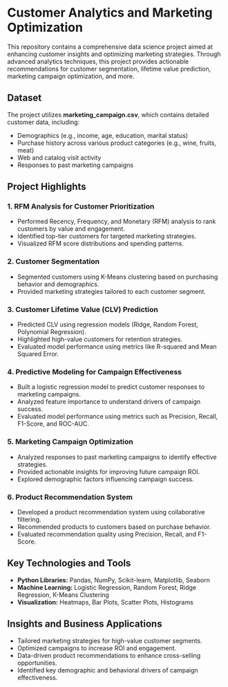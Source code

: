 # Customer Analytics and Marketing Optimization

This repository contains a comprehensive data science project aimed at enhancing customer insights and optimizing marketing strategies. Through advanced analytics techniques, this project provides actionable recommendations for customer segmentation, lifetime value prediction, marketing campaign optimization, and more.

## Dataset

The project utilizes **marketing_campaign.csv**, which contains detailed customer data, including:
- Demographics (e.g., income, age, education, marital status)
- Purchase history across various product categories (e.g., wine, fruits, meat)
- Web and catalog visit activity
- Responses to past marketing campaigns

## Project Highlights

### 1. RFM Analysis for Customer Prioritization
- Performed Recency, Frequency, and Monetary (RFM) analysis to rank customers by value and engagement.
- Identified top-tier customers for targeted marketing strategies.
- Visualized RFM score distributions and spending patterns.

### 2. Customer Segmentation
- Segmented customers using K-Means clustering based on purchasing behavior and demographics.
- Provided marketing strategies tailored to each customer segment.

### 3. Customer Lifetime Value (CLV) Prediction
- Predicted CLV using regression models (Ridge, Random Forest, Polynomial Regression).
- Highlighted high-value customers for retention strategies.
- Evaluated model performance using metrics like R-squared and Mean Squared Error.

### 4. Predictive Modeling for Campaign Effectiveness
- Built a logistic regression model to predict customer responses to marketing campaigns.
- Analyzed feature importance to understand drivers of campaign success.
- Evaluated model performance using metrics such as Precision, Recall, F1-Score, and ROC-AUC.

### 5. Marketing Campaign Optimization
- Analyzed responses to past marketing campaigns to identify effective strategies.
- Provided actionable insights for improving future campaign ROI.
- Explored demographic factors influencing campaign success.

### 6. Product Recommendation System
- Developed a product recommendation system using collaborative filtering.
- Recommended products to customers based on purchase behavior.
- Evaluated recommendation quality using Precision, Recall, and F1-Score.

## Key Technologies and Tools
- **Python Libraries:** Pandas, NumPy, Scikit-learn, Matplotlib, Seaborn
- **Machine Learning:** Logistic Regression, Random Forest, Ridge Regression, K-Means Clustering
- **Visualization:** Heatmaps, Bar Plots, Scatter Plots, Histograms

## Insights and Business Applications
- Tailored marketing strategies for high-value customer segments.
- Optimized campaigns to increase ROI and engagement.
- Data-driven product recommendations to enhance cross-selling opportunities.
- Identified key demographic and behavioral drivers of campaign effectiveness.

